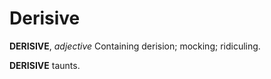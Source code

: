 # Derisive

**DERISIVE**, _adjective_ Containing derision; mocking; ridiculing.

**DERISIVE** taunts.